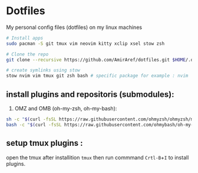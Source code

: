 # Dotfiles
My personal config files (dotfiles) on my linux machines


```bash
# Install apps
sudo pacman -S git tmux vim neovim kitty xclip xsel stow zsh

# Clone the repo
git clone --recursive https://github.com/AmirAref/dotfiles.git $HOME/.dotfiles

# create symlinks using stow
stow nvim vim tmux git zsh bash # specific package for example : nvim
```

## install plugins and repositoris (submodules):
<!-- 1. tpm (tmux-plugin-manager) : -->
<!-- ```bash -->
<!-- git clone https://github.com/tmux-plugins/tpm ~/.tmux/plugins/tpm -->
<!-- ``` -->
  

<!--

1. Vundle :
```bash
git clone https://github.com/VundleVim/Vundle.vim.git ~/.vim/bundle/Vundle.vim
```

-->

<!-- 2. moc-themes :   -->
<!-- ```bash -->
<!-- git clone https://github.com/tmux-plugins/tpm ~/.moc/themes -->
<!-- ``` -->
  

1. OMZ and OMB (oh-my-zsh, oh-my-bash):
```bash
sh -c "$(curl -fsSL https://raw.githubusercontent.com/ohmyzsh/ohmyzsh/master/tools/install.sh)"
bash -c "$(curl -fsSL https://raw.githubusercontent.com/ohmybash/oh-my-bash/master/tools/install.sh)"
```

## setup tmux plugins :  
open the tmux after installition `tmux` then run commmand `Crtl-B`+`I` to install plugins.  

<!--
## setup vim plugins :  
run commmand below to install vim's plugins.  
```bash
nvim
```
-->


